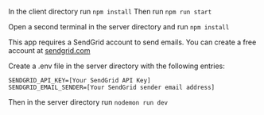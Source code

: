 In the client directory run `npm install`
Then run `npm run start`



Open a second terminal in the server directory and run `npm install`

This app requires a SendGrid account to send emails. You can create a free account at [sendgrid.com](https://sendgrid.com/)

Create a .env file in the server directory with the following entries:
```
SENDGRID_API_KEY=[Your SendGrid API Key]
SENDGRID_EMAIL_SENDER=[Your SendGrid sender email address]
```

 Then in the server directory run `nodemon run dev`